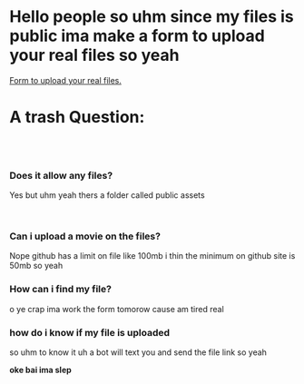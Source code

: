 <h1>Hello people so uhm since my files is public ima make a form to upload your real files so yeah</h1>
<a href="#">Form to upload your real files.</a>

<h1>A trash Question:</h1>
<br><br>
<h3>Does it allow any files?</h3>
<p>Yes but uhm yeah thers a folder called public assets</p>
<br>
<h3>Can i upload a movie on the files?</h3>
<p>Nope github has a limit on file like 100mb i thin the minimum on github site  is 50mb so yeah</p>

<h3>How can i find my file?</h3>

<p>o ye crap ima work the form tomorow cause am tired real</p>

<h3>how do i know if my file is uploaded</h3>
<p>so uhm to know it uh a bot will text you and send the file link so yeah</p>

<b>oke bai ima slep</b>
